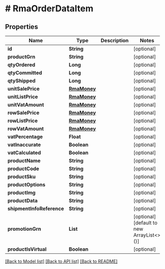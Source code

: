 # # RmaOrderDataItem


## Properties 


Name | Type | Description | Notes
------------ | ------------- | ------------- | -------------
**id**| **String** |   | [optional]
**productGrn**| **String** |   | [optional]
**qtyOrdered**| **Long** |   | [optional]
**qtyCommitted**| **Long** |   | [optional]
**qtyShipped**| **Long** |   | [optional]
**unitSalePrice**| [**RmaMoney**](RmaMoney.md) |   | [optional]
**unitListPrice**| [**RmaMoney**](RmaMoney.md) |   | [optional]
**unitVatAmount**| [**RmaMoney**](RmaMoney.md) |   | [optional]
**rowSalePrice**| [**RmaMoney**](RmaMoney.md) |   | [optional]
**rowListPrice**| [**RmaMoney**](RmaMoney.md) |   | [optional]
**rowVatAmount**| [**RmaMoney**](RmaMoney.md) |   | [optional]
**vatPercentage**| **Float** |   | [optional]
**vatInaccurate**| **Boolean** |   | [optional]
**vatCalculated**| **Boolean** |   | [optional]
**productName**| **String** |   | [optional]
**productCode**| **String** |   | [optional]
**productSku**| **String** |   | [optional]
**productOptions**| **String** |   | [optional]
**productImg**| **String** |   | [optional]
**productData**| **String** |   | [optional]
**shipmentInfoReference**| **String** |   | [optional]
**promotionGrn**| **List<String>** |   | [optional] [default to new ArrayList<>()]
**productIsVirtual**| **Boolean** |   | [optional]


[[Back to Model list]](../../README.md#models) [[Back to API list]](../../README.md#endpoints) [[Back to README]](../../README.md)

